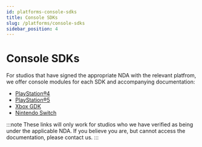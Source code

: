 ```yaml
---
id: platforms-console-sdks
title: Console SDKs
slug: /platforms/console-sdks
sidebar_position: 4
---
```


# Console SDKs

For studios that have signed the appropriate NDA with the relevant platfrom, we offer console modules for each SDK and accompanying documentation:  

* [PlayStation&reg;4](/partners/ps4)
* [PlayStation&reg;5](/partners/ps5)
* [Xbox GDK](/partners/xbox)
* [Nintendo Switch](/partners/switch)

:::note
These links will only work for studios who we have verified as being under the applicable NDA. If you believe you are, but cannot access the documentation, please contact us.
:::
